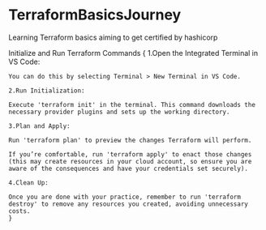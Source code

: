 # TerraformBasicsJourney
Learning Terraform basics aiming to get certified by hashicorp

Initialize and Run Terraform Commands {
    1.Open the Integrated Terminal in VS Code:

    You can do this by selecting Terminal > New Terminal in VS Code.

    2.Run Initialization:

    Execute 'terraform init' in the terminal. This command downloads the necessary provider plugins and sets up the working directory.

    3.Plan and Apply:

    Run 'terraform plan' to preview the changes Terraform will perform.

    If you’re comfortable, run 'terraform apply' to enact those changes (this may create resources in your cloud account, so ensure you are aware of the consequences and have your credentials set securely).

    4.Clean Up:

    Once you are done with your practice, remember to run 'terraform destroy' to remove any resources you created, avoiding unnecessary costs.
    }